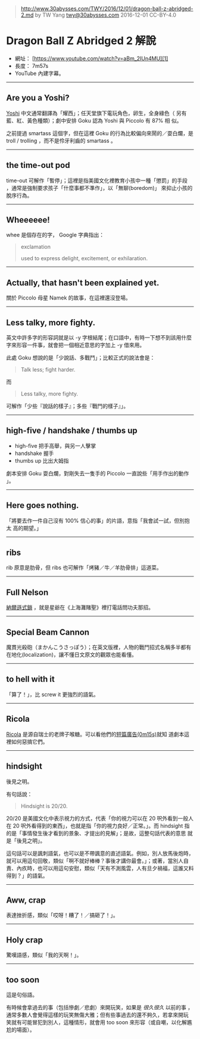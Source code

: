 ﻿> http://www.30abysses.com/TWY/2016/12/01/dragon-ball-z-abridged-2.md
> by TW Yang <twy@30abysses.com> 2016-12-01 CC-BY-4.0

# Dragon Ball Z Abridged 2  解說

* 網址： [https://www.youtube.com/watch?v=aBm_2IUn4MU][1]
* 長度： 7m57s
* YouTube 內建字幕。

[1]: https://www.youtube.com/watch?v=aBm_2IUn4MU


---
## Are you a Yoshi?

[Yoshi][2]  中文通常翻譯為「耀西」；任天堂旗下電玩角色，卵生，全身綠色（
另有藍、紅、黃色種類）；劇中安排 Goku 認為 Yoshi  與 Piccolo  有 87%  相
似。

[2]: https://en.wikipedia.org/wiki/Yoshi_(video_game)

之前提過 smartass 這個字，但在這裡 Goku 的行為比較偏向來鬧的／耍白爛，是
troll / trolling  ，而不是伶牙利齒的 smartass 。


---
## the time-out pod

time-out  可解作「暫停」；這裡是指美國文化裡教育小孩中一種「懲罰」的手段
，通常是強制要求孩子「什麼事都不準作」，以「無聊(boredom)」 來抑止小孩的
脫序行為。


---
## Wheeeeee!

whee  是個存在的字， Google 字典指出：

> exclamation
>
> used to express delight, excitement, or exhilaration.


---
## Actually, that hasn't been explained yet.

關於 Piccolo  母星 Namek  的故事，在這裡還沒登場。


---
## Less talky, more fighty.

英文中許多字的形容詞就是以 -y 字根結尾；在口語中，有時一下想不到該用什麼
字來形容一件事，就會把一個相近意思的字加上 -y 借來用。

此處 Goku 想說的是「少說話、多戰鬥」；比較正式的說法會是：

> Talk less; fight harder.

而

> Less talky, more fighty.

可解作「少些『說話的樣子』；多些『戰鬥的樣子』」。


---
## high-five / handshake / thumbs up

* high-five 把手高舉，與另一人擊掌
* handshake 握手
* thumbs up 比出大姆指

劇本安排 Goku 耍白爛，對剛失去一隻手的 Piccolo  一直說些「用手作出的動作
」。


---
## Here goes nothing.

「將要去作一件自己沒有 100% 信心的事」的片語，意指「我會試一試，但別抱太
高的期望。」


---
## ribs

rib 原意是肋骨，但 ribs 也可解作「烤豬／牛／羊肋骨排」這道菜。


---
## Full Nelson

[納爾遜式鎖][3] ，就是星爺在《上海灘賭聖》裡打電話問功夫那招。

[3]: https://en.wikipedia.org/wiki/Nelson_hold


---
## Special Beam Cannon

魔貫光殺砲（まかんこうさっぽう）；在英文版裡，人物的戰鬥招式名稱多半都有
在地化(localization)，讓不懂日文原文的觀眾也能看懂。


---
## to hell with it

「算了！」，比 screw it 更強烈的語氣。


---
## Ricola

[Ricola][4] 是源自瑞士的老牌子喉糖。可以看他們的[短篇廣告(0m15s)][5]就知
道劇本這裡如何惡搞它們。

[4]: https://en.wikipedia.org/wiki/Ricola
[5]: https://www.youtube.com/watch?v=Z-1ik3S6Ct4


---
## hindsight

後見之明。

有句話說：

> Hindsight is 20/20.

20/20 是美國文化中表示視力的方式，代表「你的視力可以在 20 呎外看到一般人
在 20 呎外看得到的東西」，也就是指「你的視力良好／正常。」。而 hindsight
指的是「事情發生後才看到的景象、才提出的見解」；是故，這整句話代表的意思
就是「後見之明」。

這句話可以是諷刺語氣，也可以是不帶諷意的直述語氣。例如，別人放馬後炮時，
就可以用這句回敬，類似「啊不就好棒棒？事後才講你最會。」；或著，當別人自
責、內疚時，也可以用這句安慰，類似「天有不測風雲，人有旦夕禍福，這誰又料
得到？」的語氣。


---
## Aww, crap

表達挫折感，類似「哎呀！糟了！／搞砸了！」。


---
## Holy crap

驚嘆語感，類似「我的天啊！」。


---
## too soon

這是句俗語。

有時候會拿過去的事（包括慘劇／悲劇）來開玩笑，如果是 *很久很久* 以前的事
，通常多數人會覺得這樣的玩笑無傷大雅；但有些事過去的還不夠久，若拿來開玩
笑就有可能冒犯到別人，這種情形，就會用 too soon 來形容（或自嘲，以化解尷
尬的場面）。
